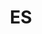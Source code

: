 ---
post_id:    2019-ES
title:      ES
date_start: 2019-02-18
date_end:   2019-02-25
cover_idx:  0
cover_meta: Spain
images:
  - ext:    00.jpg
    width:  2400
    height: 1802
    meta:   Seville, Spain
  - ext:    01.jpg
    width:  2400
    height: 1600
    meta:   Córdoba, Spain
tags:
  - Europe
---